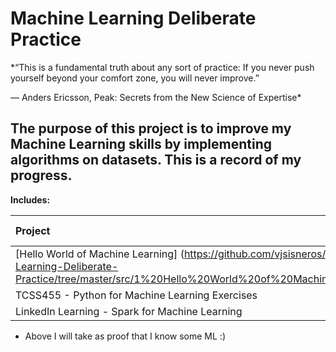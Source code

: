 # Machine Learning Deliberate Practice

*“This is a fundamental truth about any sort of practice: If you never push yourself beyond your comfort zone, you will never improve.”  

― Anders Ericsson, Peak: Secrets from the New Science of Expertise*


## The purpose of this project is to improve my Machine Learning skills by implementing algorithms on datasets. This is a record of my progress. 


**Includes:**


| Project        | Data Set      |  Date Completed |
| :------------- |:-------------:| -----:|
|[Hello World of Machine Learning] (https://github.com/vjsisneros/Machine-Learning-Deliberate-Practice/tree/master/src/1%20Hello%20World%20of%20Machine%20Learning) | [iris.csv](https://archive.ics.uci.edu/ml/machine-learning-databases/iris/) | 2/1/2018  |
| TCSS455 -  Python for Machine Learning Exercises      |       |   |
| LinkedIn Learning - Spark for Machine Learning |       |    |





- Above I will take as proof that I know some ML :)

